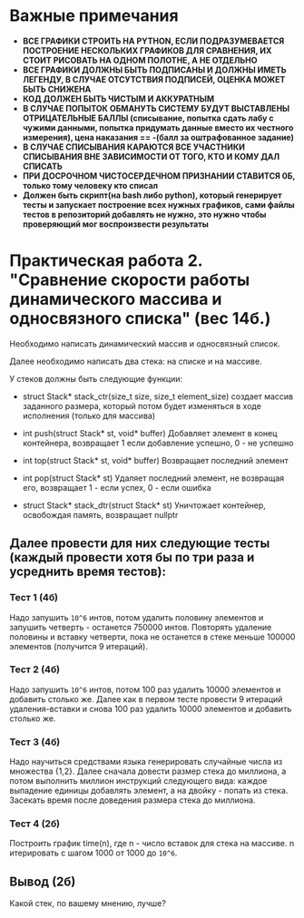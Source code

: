 
# Важные примечания 
* **ВСЕ ГРАФИКИ СТРОИТЬ НА PYTHON, ЕСЛИ ПОДРАЗУМЕВАЕТСЯ ПОСТРОЕНИЕ НЕСКОЛЬКИХ ГРАФИКОВ ДЛЯ СРАВНЕНИЯ, ИХ СТОИТ РИСОВАТЬ НА ОДНОМ ПОЛОТНЕ, А НЕ ОТДЕЛЬНО**
* **ВСЕ ГРАФИКИ ДОЛЖНЫ БЫТЬ ПОДПИСАНЫ И ДОЛЖНЫ ИМЕТЬ ЛЕГЕНДУ, В СЛУЧАЕ ОТСУТСТВИЯ ПОДПИСЕЙ, ОЦЕНКА МОЖЕТ БЫТЬ СНИЖЕНА**
* **КОД ДОЛЖЕН БЫТЬ ЧИСТЫМ И АККУРАТНЫМ**
* **В СЛУЧАЕ ПОПЫТОК ОБМАНУТЬ СИСТЕМУ БУДУТ ВЫСТАВЛЕНЫ ОТРИЦАТЕЛЬНЫЕ БАЛЛЫ (списывание, попытка сдать лабу с чужими данными, попытка придумать данные вместо их честного измерения), цена наказания == -(балл за оштрафованное задание)**
* **В СЛУЧАЕ СПИСЫВАНИЯ КАРАЮТСЯ ВСЕ УЧАСТНИКИ СПИСЫВАНИЯ ВНЕ ЗАВИСИМОСТИ ОТ ТОГО, КТО И КОМУ ДАЛ СПИСАТЬ**
* **ПРИ ДОСРОЧНОМ ЧИСТОСЕРДЕЧНОМ ПРИЗНАНИИ СТАВИТСЯ 0Б, только тому человеку кто списал**
* **Должен быть скрипт(на bash либо python), который генерирует тесты и запускает построение всех нужных графиков, сами файлы тестов в репозиторий добавлять не нужно, это нужно чтобы проверяющий мог воспроизвести результаты**


# Практическая работа 2. "Сравнение скорости работы динамического массива и односвязного списка" (вес 14б.)

Необходимо написать динамический массив и односвязный список. 

Далее необходимо написать два стека: на списке и на массиве.


У стеков должны быть следующие функции:

* struct Stack* stack_ctr(size_t size, size_t element_size) 
создает массив заданного размера, который потом будет изменяться в ходе исполнения (только для массива)


* int push(struct Stack* st, void* buffer) 
Добавляет элемент в конец контейнера, возвращает 1 если добавление успешно, 0 - не успешно


* int top(struct Stack* st, void* buffer) 
Возвращает последний элемент


* int pop(struct Stack* st) 
Удаляет последний элемент, не возвращая его, возвращает 1 - если успех, 0 - если ошибка


* struct Stack* stack_dtr(struct Stack* st) 
Уничтожает контейнер, освобождая память, возвращает nullptr


## Далее провести для них следующие тесты (каждый провести хотя бы по три раза и усреднить время тестов):


### Тест 1 (4б)
Надо запушить  `10^6` интов, потом удалить половину элементов и запушить четверть - останется 750000 интов. Повторять удаление половины и вставку четверти, пока не останется в стеке меньше 100000 элементов (получится 9 итераций).

### Тест 2 (4б)
Надо запушить  `10^6` интов, потом 100 раз удалить 10000 элементов и добавить столько же. Далее как в первом тесте провести 9 итераций удаления-вставки и снова 100 раз удалить 10000 элементов и добавить столько же.

### Тест 3 (4б)
Надо научиться средствами языка генерировать случайные числа из множества {1,2}. Далее сначала довести размер стека до миллиона, а потом выполнить миллион инструкций следующего вида: каждое выпадение единицы добавлять элемент, а на двойку - попать из стека. Засекать время после доведения размера стека до миллиона.

### Тест 4 (2б)
Построить график time(n), где n - число вставок для стека на массиве. n итерировать с шагом 1000 от 1000 до `10^6`. 

## Вывод (2б)
Какой стек, по вашему мнению, лучше?
